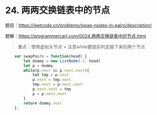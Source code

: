 # 24. 两两交换链表中的节点
题目：https://leetcode.cn/problems/swap-nodes-in-pairs/description/ 

题解：https://programmercarl.com/0024.两两交换链表中的节点.html

> 重点：使用虚拟头节点 + 注意while要提前判定接下来的两个节点

```js
    var swapPairs = function(head) {
        let dummy = new ListNode(-1, head)
        let p = dummy
        while(p.next && p.next.next){
            let tmp = p.next 
            p.next = tmp.next 
            tmp.next = p.next.next
            p.next.next = tmp 
            p = p.next.next
        }
        return dummy.next 
    };
```